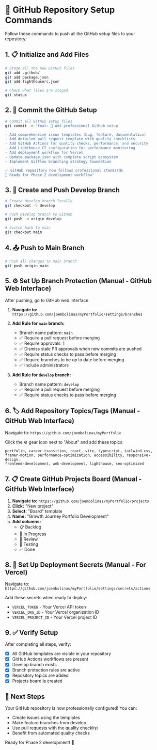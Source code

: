 # 🚀 GitHub Repository Setup Commands

Follow these commands to push all the GitHub setup files to your repository:

## 1. 📋 Initialize and Add Files

```bash
# Stage all the new GitHub files
git add .github/
git add package.json
git add lighthouserc.json

# Check what files are staged
git status
```

## 2. 📝 Commit the GitHub Setup

```bash
# Commit all GitHub setup files
git commit -m "feat: 🔧 Add professional GitHub setup

- Add comprehensive issue templates (bug, feature, documentation)
- Add detailed pull request template with quality checklists
- Add GitHub Actions for quality checks, performance, and security
- Add Lighthouse CI configuration for performance monitoring
- Add deployment workflow for Vercel
- Update package.json with complete script ecosystem
- Implement GitFlow branching strategy foundation

✅ GitHub repository now follows professional standards
🚀 Ready for Phase 2 development workflow"
```

## 3. 🌿 Create and Push Develop Branch

```bash
# Create develop branch locally
git checkout -b develop

# Push develop branch to GitHub
git push -u origin develop

# Switch back to main
git checkout main
```

## 4. 📤 Push to Main Branch

```bash
# Push all changes to main branch
git push origin main
```

## 5. ⚙️ Set Up Branch Protection (Manual - GitHub Web Interface)

After pushing, go to GitHub web interface:

1. **Navigate to:** `https://github.com/joembolinas/myPortfolio/settings/branches`
2. **Add Rule for `main` branch:**
   - Branch name pattern: `main`
   - ✅ Require a pull request before merging
   - ✅ Require approvals: 1
   - ✅ Dismiss stale PR approvals when new commits are pushed
   - ✅ Require status checks to pass before merging
   - ✅ Require branches to be up to date before merging
   - ✅ Include administrators

3. **Add Rule for `develop` branch:**
   - Branch name pattern: `develop`
   - ✅ Require a pull request before merging
   - ✅ Require status checks to pass before merging

## 6. 🏷️ Add Repository Topics/Tags (Manual - GitHub Web Interface)

Navigate to: `https://github.com/joembolinas/myPortfolio`

Click the ⚙️ gear icon next to "About" and add these topics:

```
portfolio, career-transition, react, vite, typescript, tailwind-css,
framer-motion, performance-optimization, accessibility, responsive-design,
frontend-development, web-development, lighthouse, seo-optimized
```

## 7. 📋 Create GitHub Projects Board (Manual - GitHub Web Interface)

1. **Navigate to:** `https://github.com/joembolinas/myPortfolio/projects`
2. **Click:** "New project"
3. **Select:** "Board" template
4. **Name:** "Growth Journey Portfolio Development"
5. **Add columns:**
   - 📋 Backlog
   - 🔄 In Progress
   - 👀 Review
   - 🧪 Testing
   - ✅ Done

## 8. 🔐 Set Up Deployment Secrets (Manual - For Vercel)

Navigate to: `https://github.com/joembolinas/myPortfolio/settings/secrets/actions`

Add these secrets when ready to deploy:

- `VERCEL_TOKEN` - Your Vercel API token
- `VERCEL_ORG_ID` - Your Vercel organization ID
- `VERCEL_PROJECT_ID` - Your Vercel project ID

## 9. ✅ Verify Setup

After completing all steps, verify:

- [x] All GitHub templates are visible in your repository
- [x] GitHub Actions workflows are present
- [x] Develop branch exists
- [x] Branch protection rules are active
- [x] Repository topics are added
- [x] Projects board is created

## 🎉 Next Steps

Your GitHub repository is now professionally configured! You can:

- Create issues using the templates
- Make feature branches from develop
- Use pull requests with the quality checklist
- Benefit from automated quality checks

Ready for Phase 2 development! 🚀
